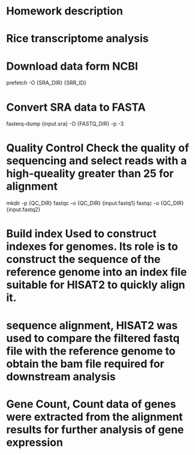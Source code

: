 # Homework description
# Rice transcriptome analysis
# Download data form NCBI
prefetch -O {SRA_DIR} {SRR_ID}

# Convert SRA data to FASTA
fasterq-dump {input.sra} -O {FASTQ_DIR} -p -3

# Quality Control Check the quality of sequencing and select reads with a high-queality greater than 25 for alignment
mkdir -p {QC_DIR}
fastqc -o {QC_DIR} {input.fastq1}
fastqc -o {QC_DIR} {input.fastq2}
      

# Build index Used to construct indexes for genomes. Its role is to construct the sequence of the reference genome into an index file suitable for HISAT2 to quickly align it.

# sequence alignment, HISAT2 was used to compare the filtered fastq file with the reference genome to obtain the bam file required for downstream analysis 

# Gene Count, Count data of genes were extracted from the alignment results for further analysis of gene expression
